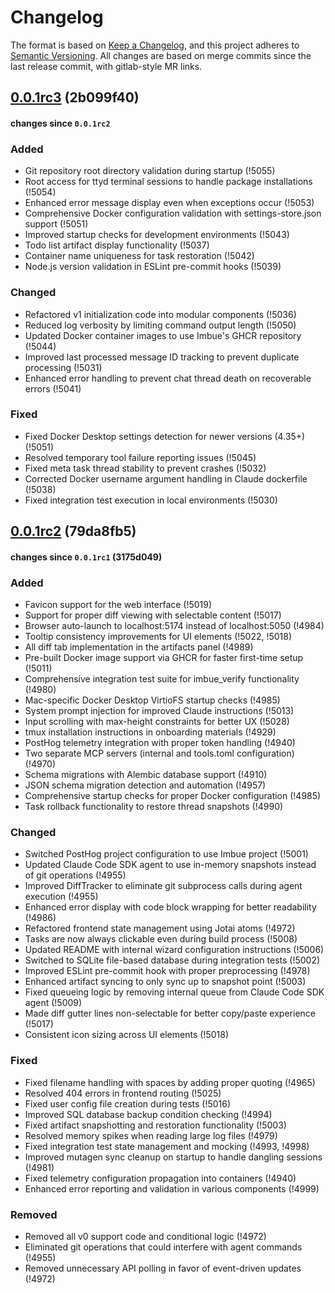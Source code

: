 # Changelog

The format is based on [Keep a Changelog](https://keepachangelog.com/en/1.0.0/), and this project adheres to [Semantic Versioning](https://semver.org/spec/v2.0.0.html).
All changes are based on merge commits since the last release commit, with gitlab-style MR links.

## [0.0.1rc3](https://gitlab.com/generally-intelligent/generally_intelligent/-/merge_requests/5061) (2b099f40)
#### changes since `0.0.1rc2`

### Added
- Git repository root directory validation during startup (!5055)
- Root access for ttyd terminal sessions to handle package installations (!5054)
- Enhanced error message display even when exceptions occur (!5053)
- Comprehensive Docker configuration validation with settings-store.json support (!5051)
- Improved startup checks for development environments (!5043)
- Todo list artifact display functionality (!5037)
- Container name uniqueness for task restoration (!5042)
- Node.js version validation in ESLint pre-commit hooks (!5039)

### Changed
- Refactored v1 initialization code into modular components (!5036)
- Reduced log verbosity by limiting command output length (!5050)
- Updated Docker container images to use Imbue's GHCR repository (!5044)
- Improved last processed message ID tracking to prevent duplicate processing (!5031)
- Enhanced error handling to prevent chat thread death on recoverable errors (!5041)

### Fixed
- Fixed Docker Desktop settings detection for newer versions (4.35+) (!5051)
- Resolved temporary tool failure reporting issues (!5045)
- Fixed meta task thread stability to prevent crashes (!5032)
- Corrected Docker username argument handling in Claude dockerfile (!5038)
- Fixed integration test execution in local environments (!5030)

## [0.0.1rc2](https://gitlab.com/generally-intelligent/generally_intelligent/-/merge_requests/5029) (79da8fb5)
#### changes since `0.0.1rc1` (3175d049)

### Added
- Favicon support for the web interface (!5019)
- Support for proper diff viewing with selectable content (!5017)
- Browser auto-launch to localhost:5174 instead of localhost:5050 (!4984)
- Tooltip consistency improvements for UI elements (!5022, !5018)
- All diff tab implementation in the artifacts panel (!4989)
- Pre-built Docker image support via GHCR for faster first-time setup (!5011)
- Comprehensive integration test suite for imbue_verify functionality (!4980)
- Mac-specific Docker Desktop VirtioFS startup checks (!4985)
- System prompt injection for improved Claude instructions (!5013)
- Input scrolling with max-height constraints for better UX (!5028)
- tmux installation instructions in onboarding materials (!4929)
- PostHog telemetry integration with proper token handling (!4940)
- Two separate MCP servers (internal and tools.toml configuration) (!4970)
- Schema migrations with Alembic database support (!4910)
- JSON schema migration detection and automation (!4957)
- Comprehensive startup checks for proper Docker configuration (!4985)
- Task rollback functionality to restore thread snapshots (!4990)

### Changed
- Switched PostHog project configuration to use Imbue project (!5001)
- Updated Claude Code SDK agent to use in-memory snapshots instead of git operations (!4955)
- Improved DiffTracker to eliminate git subprocess calls during agent execution (!4955)
- Enhanced error display with code block wrapping for better readability (!4986)
- Refactored frontend state management using Jotai atoms (!4972)
- Tasks are now always clickable even during build process (!5008)
- Updated README with internal wizard configuration instructions (!5006)
- Switched to SQLite file-based database during integration tests (!5002)
- Improved ESLint pre-commit hook with proper preprocessing (!4978)
- Enhanced artifact syncing to only sync up to snapshot point (!5003)
- Fixed queueing logic by removing internal queue from Claude Code SDK agent (!5009)
- Made diff gutter lines non-selectable for better copy/paste experience (!5017)
- Consistent icon sizing across UI elements (!5018)

### Fixed
- Fixed filename handling with spaces by adding proper quoting (!4965)
- Resolved 404 errors in frontend routing (!5025)
- Fixed user config file creation during tests (!5016)
- Improved SQL database backup condition checking (!4994)
- Fixed artifact snapshotting and restoration functionality (!5003)
- Resolved memory spikes when reading large log files (!4979)
- Fixed integration test state management and mocking (!4993, !4998)
- Improved mutagen sync cleanup on startup to handle dangling sessions (!4981)
- Fixed telemetry configuration propagation into containers (!4940)
- Enhanced error reporting and validation in various components (!4999)

### Removed
- Removed all v0 support code and conditional logic (!4972)
- Eliminated git operations that could interfere with agent commands (!4955)
- Removed unnecessary API polling in favor of event-driven updates (!4972)
